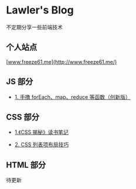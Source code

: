 # Lawler's Blog

不定期分享一些前端技术

## 个人站点

[www.freeze61.me](http://www.freeze61.me/)

## JS 部分

- [1. 手撸 forEach、map、reduce 等函数（创新版）](./js/js-array-api/index.md)

## CSS 部分

- [1.《CSS 揭秘》读书笔记](./css/css-jiemi-notes/index.md)

- [2. CSS 列表项布局技巧](./css/css-item-layout/index.md)

## HTML 部分

待更新
